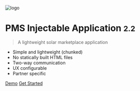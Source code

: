 ![logo](https://s3.amazonaws.com/solarassets/partner_assets/pkms_icon.png)

# PMS Injectable Application <small>2.2</small>

> A lightweight solar marketplace application

- Simple and lightweight (chunked)
- No statically built HTML files
- Two-way communication
- UX configurable
- Partner specific

[Demo](https://codebase2-prelive.pickmysolar.com/)
[Get Started](/#introduction)


[https://pickmysolar.com/wp-content/uploads/2016/12/pkms_fav.png]: _media/icon.svg
